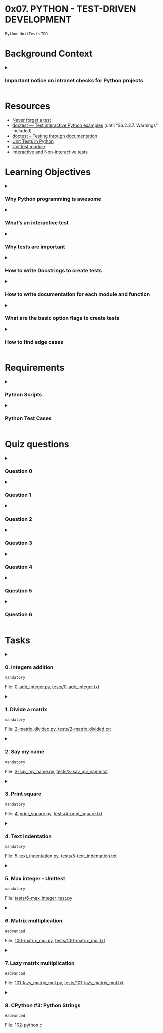 # **0x07. PYTHON - TEST-DRIVEN DEVELOPMENT**
`Python` `UnitTests` `TDD`

# Background Context
<details>
<summary><h3>Important notice on intranet checks for Python projects</h3></summary>

Starting from today:
- Based on the requirements of each task, **you should always write the documentation (module(s) + function(s)) and tests first**, before you actually code anything
- The intranet checks for Python projects won’t be released before their first deadline, in order for you to focus more on TDD and think about all possible cases
- We strongly encourage you to work together on test cases, so that you don’t miss any edge case. **But not in the implementation of them!**
- **Don’t trust the user**, always think about all possible edge cases
</details>

# Resources
- [Never forget a test](https://intranet.alxswe.com/concepts/47)
- [doctest — Test interactive Python examples](https://docs.python.org/3.4/library/doctest.html) (until “26.2.3.7. Warnings” included)
- [doctest – Testing through documentation](https://pymotw.com/3/doctest/)
- [Unit Tests in Python](https://www.youtube.com/watch?v=1Lfv5tUGsn8)
- [Unittest module](https://www.youtube.com/watch?v=6tNS--WetLI)
- [Interactive and Non-interactive tests](https://mattermost.com/blog/testing-python-understanding-doctest-and-unittest/)

<!-- man or help:
- `` -->

# Learning Objectives
<details>
<summary><h3>Why Python programming is awesome</h3></summary>
</details>

<details>
<summary><h3>What’s an interactive test</h3></summary>

An interactive test in Python typically refers to a way of running code interactively and receiving immediate feedback. This is often done using interactive development environments (IDEs), Python shells, or Jupyter notebooks. Interactive testing is a helpful approach for exploring and debugging code, as it allows you to execute small code snippets and see the results without having to write a complete program.

Here are a few common ways to perform interactive testing in Python:

1. **Python REPL (Read-Eval-Print Loop)**: <br> Python comes with a built-in REPL, which allows you to enter Python code line by line and see the output immediately. You can access the Python REPL by running the `python` or `python3` command in your terminal.

   ```python
   $ python
   Python 3.8.2 (default, Feb 24 2020, 17:52:18)
   [GCC 7.3.0] on linux
   Type "help", "copyright", "credits" or "license" for more information.
   >>> print("Hello, world!")
   Hello, world!
   >>> 5 + 3
   8
   >>> exit()
   ```

2. **Jupyter Notebooks**: <br> Jupyter notebooks provide an interactive and web-based environment for writing and running Python code. You can write and execute code in cells, view the output, and add rich text, images, and explanations in between.

3. **Integrated Development Environments (IDEs)**: <br> Many Python IDEs, such as PyCharm, Visual Studio Code, and Spyder, offer interactive modes where you can run code snippets and get immediate feedback. This is often helpful for debugging and exploring code.

4. **Online Python Interpreters**: <br> Various online platforms allow you to run Python code interactively in a web browser without installing any software locally. Examples include Repl.it and Google Colab.

Interactive testing is particularly useful when you want to experiment with new ideas, test functions or algorithms, and quickly check the behavior of specific code snippets without having to create a full-fledged Python script or program. It's an essential part of the development process for many Python developers.
</details>

<details>
<summary><h3>Why tests are important</h3></summary>

Tests are an integral part of the software development process and play a crucial role in ensuring the reliability, stability, and maintainability of software systems. Here are some key reasons why tests are important in software development:

1. **Bug Detection**: <br> Tests help identify bugs, errors, and issues in the codebase. By systematically testing various parts of the software, developers can catch and fix problems before they become more significant issues in production.

2. **Quality Assurance**: <br> Testing ensures that the software meets the specified requirements and functions correctly. It helps maintain a high level of quality by verifying that the software behaves as expected under various conditions.

3. **Regression Testing**: <br> As software evolves and new features are added, there is a risk of introducing new bugs or breaking existing functionality. Regression testing, which involves re-running tests to check for unintended side effects, helps prevent these issues.

4. **Code Maintenance**: <br> Well-written tests serve as documentation for how the code is supposed to work. They make it easier for developers to understand the codebase, make changes, and refactor without introducing new problems.

5. **Collaboration**: <br> Tests enable collaboration among team members. When one developer writes tests for a particular piece of functionality, other team members can rely on those tests to understand how the code works and build upon it.

6. **Continuous Integration/Continuous Deployment (CI/CD)**: <br> Tests are a critical component of CI/CD pipelines. Automated tests ensure that code changes do not break existing functionality before they are deployed to production, thereby reducing the risk of introducing defects.

7. **Improved Productivity**: <br> While writing tests may require an initial time investment, they can save time in the long run. Bugs caught early in development are often easier and less costly to fix than those discovered later in the development lifecycle.

8. **Confidence**: <br> Having a comprehensive test suite gives developers and stakeholders confidence that the software behaves as intended. This confidence is essential for making informed decisions about releasing the software to end-users.

9. **Documentation**: <br> Tests serve as executable documentation. They provide clear examples of how various parts of the codebase are intended to be used and can help new developers understand the system faster.

10. **User Satisfaction**: <br> Thorough testing leads to a more stable and reliable software product. Users are more satisfied when they experience fewer crashes, errors, and unexpected behavior.

11. **Security**: <br> Security vulnerabilities can have severe consequences. Tests can be used to identify security issues early and ensure that security measures are effective.

In summary, tests are essential for delivering high-quality software that meets user requirements, is maintainable, and can evolve over time. They provide a safety net for developers, reduce the risk of defects in production, and contribute to overall software reliability and robustness.
</details>

<details>
<summary><h3>How to write Docstrings to create tests</h3></summary>

Docstrings are used to document Python code, providing information about a module, class, function, or method. While docstrings themselves are not used to create tests directly, they can be helpful in generating tests or ensuring that your code is testable. Here's how you can write docstrings to support testing in your Python code:

1. **Describe the Function or Method**: <br> Begin your docstring with a brief description of what the function or method does. This helps both developers and testing frameworks understand the purpose of the code.

   ```python
   def add(a, b):
       """
       Adds two numbers and returns the result.

       Parameters:
           a (int): The first number.
           b (int): The second number.

       Returns:
           int: The sum of a and b.
       """
       return a + b
   ```

2. **Document Parameters**: <br> Clearly document the function or method parameters, including their data types and any constraints or requirements. This information can help testers understand how to provide valid inputs.

3. **Document Return Values**: <br> Explain what the function or method returns and the data type of the return value. This helps testers understand what to expect from the function.

4. **Include Examples**: <br> Provide usage examples within the docstring. These examples can serve as test cases for your code.

   ```python
   def add(a, b):
       """
       Adds two numbers and returns the result.

       Parameters:
           a (int): The first number.
           b (int): The second number.

       Returns:
           int: The sum of a and b.

       Examples:
           >>> add(2, 3)
           5
           >>> add(-1, 1)
           0
       """
       return a + b
   ```

5. **Include Edge Cases**: <br> If applicable, include information about edge cases or corner cases that need to be tested.

6. **Mention Side Effects**: <br> If the function has any side effects (e.g., modifying global variables), document them in the docstring.

7. **Use Docstring Formats**: <br> There are various docstring formats, such as reStructuredText (reST) and Google-style docstrings. Pick a format that's commonly used in your project or organization.

While docstrings themselves don't create tests, they serve as valuable documentation for your code, making it easier to write tests. You can use tools like Sphinx to generate documentation from your docstrings, and testing frameworks like `doctest` can extract and execute code examples from docstrings as tests.

Here's an example of how you can use `doctest` to test code based on the examples in the docstring:

```python
import doctest

def add(a, b):
    """
    Adds two numbers and returns the result.

    Parameters:
        a (int): The first number.
        b (int): The second number.

    Returns:
        int: The sum of a and b.

    Examples:
        >>> add(2, 3)
        5
        >>> add(-1, 1)
        0
    """
    return a + b

if __name__ == "__main__":
    doctest.testmod()
```

Running this script will execute the examples in the docstring as tests and report any failures.
</details>

<details>
<summary><h3>How to write documentation for each module and function</h3></summary>

Writing documentation for each module and function in your Python code is essential for making your codebase understandable, maintainable, and usable by others (including your future self). Python has a standard way of documenting code using docstrings, and tools like Sphinx can help generate documentation in various formats (HTML, PDF, etc.). Here's how you can write documentation for modules and functions:

<h3 align="center">Writing Module Documentation:</h3>

1. **Module-Level Docstring**: At the top of your module (Python file), include a module-level docstring. This docstring should describe the purpose and contents of the module. Use triple double-quotes (`"""`) for multi-line docstrings.

   ```python
   """This module provides utility functions for working with strings."""
   ```

2. **Module-level Imports**: If your module imports other modules or has any global variables, include a section at the beginning of the module that lists these imports and variables, along with explanations if necessary.

### Writing Function Documentation:

1. **Function-Level Docstring**: For each function, include a docstring just below the function definition. The docstring should describe what the function does, its parameters (arguments), return values, and any exceptions it may raise. Use triple double-quotes for multi-line docstrings.

   ```python
   def add(a, b):
       """
       Adds two numbers.

       Args:
           a (int): The first number.
           b (int): The second number.

       Returns:
           int: The sum of a and b.
       """
       return a + b
   ```

2. **Parameters**: List all parameters with their types and descriptions in the docstring. Mention whether they are required or optional.

3. **Return Values**: Specify the type and description of the return value. If the function doesn't return anything (returns `None`), mention that explicitly.

4. **Raises (if applicable)**: If the function can raise exceptions, list them in a "Raises" section and provide explanations.

5. **Examples**: Provide usage examples of the function in the docstring. Show how to call the function and what to expect as output.

6. **Notes and Additional Information (if needed)**: Include any additional information, notes, or caveats that may be helpful for users of the function.

### Using Sphinx for Documentation Generation:

While docstrings are essential for documenting code, you can use tools like Sphinx to generate user-friendly documentation from your docstrings. Sphinx allows you to create documentation in various formats, including HTML, PDF, and more.

Here's a brief overview of how to use Sphinx:

1. Install Sphinx: You can install Sphinx using pip:

   ```
   pip install sphinx
   ```

2. Create a Sphinx Project: Use the `sphinx-quickstart` command to set up a new Sphinx documentation project. This command will generate the necessary configuration files and directory structure.

3. Write ReStructuredText (RST): Sphinx uses ReStructuredText (RST) as its markup language. Write your documentation in `.rst` files using RST syntax.

4. Include Python Docstrings: Sphinx can automatically extract documentation from your Python docstrings. Use the `autodoc` extension to enable this feature.

5. Build Documentation: Use Sphinx's `make` commands (e.g., `make html` or `make pdf`) to build the documentation in the desired format.

6. Publish: Once you've built the documentation, you can publish it online or distribute it with your code.
</details>

<details>
<summary><h3>What are the basic option flags to create tests</h3></summary>
</details>

<details>
<summary><h3>How to find edge cases</h3></summary>
</details>

# Requirements
<details>
<summary><h3>Python Scripts</h3></summary>

- Allowed editors: `vi`, `vim`, `emacs`
- All your files will be interpreted/compiled on Ubuntu 20.04 LTS using python3 (version 3.8.5)
- All your files should end with a new line
- The first line of all your files should be exactly `#!/usr/bin/python3`
- A `README.md` file, at the root of the folder of this project, is mandatory
- Your code should use the pycodestyle (version `2.8.*`)
- All your files must be executable
- The length of your files will be tested using `wc`
</details>

<details>
<summary><h3>Python Test Cases</h3></summary>

- Allowed editors: `vi`, `vim`, `emacs`
- All your files should end with a new line
- All your test files should be inside a folder `tests`
- All your test files should be text files (extension: `.txt`)
- All your tests should be executed by using this command: `python3 -m doctest ./tests/*`
- All your modules should have a documentation (`python3 -c 'print(__import__("my_module").__doc__)'`)
- All your functions should have a documentation (`python3 -c 'print(__import__("my_module").my_function.__doc__)'`)
- A documentation is not a simple word, it’s a real sentence explaining what’s the purpose of the module, class or method (the length of it will be verified)
- We strongly encourage you to work together on test cases, so that you don’t miss any edge case – The Checker is checking for tests!
</details>


# Quiz questions
<details>
<summary><h3>Question 0</h3></summary>

Is this module correctly commented?
```py
#!/usr/bin/python3
import sys

""" 
    My calculation module
"""
...
```
- [x] No
- [ ] Yes

> Tips:<br>
Docstring must be before import statements
</details>

<details>
<summary><h3>Question 1</h3></summary>

Is this a standardized way to comment a function in Python?
```py
##########
# Addition function
##########
def add(a, b):
    return a + b
```
- [x] No
- [ ] Yes
</details>

<details>
<summary><h3>Question 2</h3></summary>

Is this a standardized way to comment a function in Python?
```py
"""" Addition function """
def add(a, b):
    return a + b
```
- [x] No
- [ ] Yes
</details>

<details>
<summary><h3>Question 3</h3></summary>

Is this a standardized way to comment a function in Python?
```py
def add(a, b):
    """ Addition function """
    return a + b
```
- [ ] No
- [x] Yes
</details>

<details>
<summary><h3>Question 4</h3></summary>

Based on this code, what should all the test cases be? (select multiple)
```py
def uniq(list):
    """ Returns unique values of a list """
    u_list = []
    for item in list:
        if item not in u_list:
            u_list.append(item)
    return u_list
```
- [x] list with one element (any type)
- [x] not a list argument (ex: passing a dictionary to the method)
- [x] list with twice the same element (same type)
- [x] list with more than 2 times the same element (same type)
- [x] list with 2 different element (same type)
- [x] list with multiple types (integer, string, etc…)
- [x] empty list
</details>

<details>
<summary><h3>Question 5</h3></summary>

Is this module correctly commented?
```py
#!/usr/bin/python3
""" 
    My calculation module
"""
import sys
...
```
- [ ] No
- [x] Yes
</details>

<details>
<summary><h3>Question 6</h3></summary>

Is this a standardized way to comment a function in Python?
```py
/* Addition function */
def add(a, b):
    return a + b
```
- [x] No
- [ ] Yes
</details>

# Tasks
<details>
<summary>

### 0. Integers addition
`mandatory`

File: [0-add_integer.py](), [tests/0-add_integer.txt]()
</summary>

Write a function that adds 2 integers.

-   Prototype: `def add_integer(a, b=98):`
-   `a` and `b` must be integers or floats, otherwise raise a `TypeError` exception with the message `a must be an integer` or `b must be an integer`
-   `a` and `b` must be first casted to integers if they are float
-   Returns an integer: the addition of `a` and `b`
-   You are not allowed to import any module

```bash
guillaume@ubuntu:~/0x07$ cat 0-main.py
#!/usr/bin/python3
add_integer = __import__('0-add_integer').add_integer

print(add_integer(1, 2))
print(add_integer(100, -2))
print(add_integer(2))
print(add_integer(100.3, -2))
try:
    print(add_integer(4, "School"))
except Exception as e:
    print(e)
try:
    print(add_integer(None))
except Exception as e:
    print(e)

guillaume@ubuntu:~/0x07$ ./0-main.py
3
98
100
98
b must be an integer
a must be an integer
guillaume@ubuntu:~/0x07$ python3 -m doctest -v ./tests/0-add_integer.txt | tail -2
9 passed and 0 failed.
Test passed.
guillaume@ubuntu:~/0x07$ python3 -c 'print(__import__("0-add_integer").__doc__)' | wc -l
5
guillaume@ubuntu:~/0x07$ python3 -c 'print(__import__("0-add_integer").add_integer.__doc__)' | wc -l
3
guillaume@ubuntu:~/0x07$

```
</details>

<details>
<summary>

### 1. Divide a matrix
`mandatory`

File: [2-matrix_divided.py](), [tests/2-matrix_divided.txt]()
</summary>

Write a function that divides all elements of a matrix.

-   Prototype: `def matrix_divided(matrix, div):`
-   `matrix` must be a list of lists of integers or floats, otherwise raise a `TypeError` exception with the message `matrix must be a matrix (list of lists) of integers/floats`
-   Each row of the `matrix` must be of the same size, otherwise raise a `TypeError` exception with the message `Each row of the matrix must have the same size`
-   `div` must be a number (integer or float), otherwise raise a `TypeError` exception with the message `div must be a number`
-   `div` can't be equal to `0`, otherwise raise a `ZeroDivisionError` exception with the message `division by zero`
-   All elements of the matrix should be divided by `div`, rounded to 2 decimal places
-   Returns a new matrix
-   You are not allowed to import any module

```bash
guillaume@ubuntu:~/0x07$ cat 2-main.py
#!/usr/bin/python3
matrix_divided = __import__('2-matrix_divided').matrix_divided

matrix = [
    [1, 2, 3],
    [4, 5, 6]
]
print(matrix_divided(matrix, 3))
print(matrix)

guillaume@ubuntu:~/0x07$ ./2-main.py
[[0.33, 0.67, 1.0], [1.33, 1.67, 2.0]]
[[1, 2, 3], [4, 5, 6]]
guillaume@ubuntu:~/0x07$ python3 -m doctest -v ./tests/2-matrix_divided.txt | tail -2
5 passed and 0 failed.
Test passed.
guillaume@ubuntu:~/0x07$

```

Note: you might have a different number of tests than in the above example. As usual, your tests should cover all possible cases.
</details>

<details>
<summary>

### 2. Say my name
`mandatory`

File: [3-say_my_name.py](), [tests/3-say_my_name.txt]()
</summary>

Write a function that prints `My name is <first name> <last name>`

-   Prototype: `def say_my_name(first_name, last_name=""):`
-   `first_name` and `last_name` must be strings otherwise, raise a `TypeError` exception with the message `first_name must be a string` or `last_name must be a string`
-   You are not allowed to import any module

```bash
guillaume@ubuntu:~/0x07$ cat 3-main.py
#!/usr/bin/python3
say_my_name = __import__('3-say_my_name').say_my_name

say_my_name("John", "Smith")
say_my_name("Walter", "White")
say_my_name("Bob")
try:
    say_my_name(12, "White")
except Exception as e:
    print(e)

guillaume@ubuntu:~/0x07$ ./3-main.py | cat -e
My name is John Smith$
My name is Walter White$
My name is Bob $
first_name must be a string$
guillaume@ubuntu:~/0x07$ python3 -m doctest -v ./tests/3-say_my_name.txt | tail -2
5 passed and 0 failed.
Test passed.
guillaume@ubuntu:~/0x07$

```

Note: you might have a different number of tests than in the above example. As usual, your tests should cover all possible cases.
</details>

<details>
<summary>

### 3. Print square
`mandatory`

File: [4-print_square.py](), [tests/4-print_square.txt]()
</summary>

Write a function that prints a square with the character `#`.

-   Prototype: `def print_square(size):`
-   `size` is the size length of the square
-   `size` must be an integer, otherwise raise a `TypeError` exception with the message `size must be an integer`
-   if `size` is less than `0`, raise a `ValueError` exception with the message `size must be >= 0`
-   if `size` is a float and is less than 0, raise a `TypeError` exception with the message `size must be an integer`
-   You are not allowed to import any module

```bash
guillaume@ubuntu:~/0x07$ cat 4-main.py
#!/usr/bin/python3
print_square = __import__('4-print_square').print_square

print_square(4)
print("")
print_square(10)
print("")
print_square(0)
print("")
print_square(1)
print("")
try:
    print_square(-1)
except Exception as e:
    print(e)
print("")

guillaume@ubuntu:~/0x07$ ./4-main.py
####
####
####
####

##########
##########
##########
##########
##########
##########
##########
##########
##########
##########

#

size must be >= 0

guillaume@ubuntu:~/0x07$ python3 -m doctest -v ./tests/4-print_square.txt
guillaume@ubuntu:~/0x07$

```
</details>

<details>
<summary>

### 4. Text indentation
`mandatory`

File: [5-text_indentation.py](), [tests/5-text_indentation.txt]()
</summary>

Write a function that prints a text with 2 new lines after each of these characters: `.`, `?` and `:`
- Prototype: `def text_indentation(text):`
- `text` must be a string, otherwise raise a `TypeError` exception with the message `text must be a string`
- There should be no space at the beginning or at the end of each printed line
- You are not allowed to import any module
```bash
guillaume@ubuntu:~/0x07$ cat 5-main.py
#!/usr/bin/python3
text_indentation = __import__('5-text_indentation').text_indentation

text_indentation("""Lorem ipsum dolor sit amet, consectetur adipiscing elit. \
Quonam modo? Utrum igitur tibi litteram videor an totas paginas commovere? \
Non autem hoc: igitur ne illud quidem. Fortasse id optimum, sed ubi illud: \
Plus semper voluptatis? Teneo, inquit, finem illi videri nihil dolere. \
Transfer idem ad modestiam vel temperantiam, quae est moderatio cupiditatum \
rationi oboediens. Si id dicis, vicimus. Inde sermone vario sex illa a Dipylo \
stadia confecimus. Sin aliud quid voles, postea. Quae animi affectio suum \
cuique tribuens atque hanc, quam dico. Utinam quidem dicerent alium alio \
beatiorem! Iam ruinas videres""")

guillaume@ubuntu:~/0x07$ ./5-main.py | cat -e
Lorem ipsum dolor sit amet, consectetur adipiscing elit.$
$
Quonam modo?$
$
Utrum igitur tibi litteram videor an totas paginas commovere?$
$
Non autem hoc:$
$
igitur ne illud quidem.$
$
Fortasse id optimum, sed ubi illud:$
$
Plus semper voluptatis?$
$
Teneo, inquit, finem illi videri nihil dolere.$
$
Transfer idem ad modestiam vel temperantiam, quae est moderatio cupiditatum rationi oboediens.$
$
Si id dicis, vicimus.$
$
Inde sermone vario sex illa a Dipylo stadia confecimus.$
$
Sin aliud quid voles, postea.$
$
Quae animi affectio suum cuique tribuens atque hanc, quam dico.$
$
Utinam quidem dicerent alium alio beatiorem! Iam ruinas videresguillaume@ubuntu:~/0x07$
guillaume@ubuntu:~/0x07$ python3 -m doctest -v ./tests/5-text_indentation.txt
guillaume@ubuntu:~/0x07$ 
```
</details>

<details>
<summary>

### 5. Max integer - Unittest
`mandatory`

File: [tests/6-max_integer_test.py]()
</summary>

Since the beginning you have been creating “Interactive tests”. For this exercise, you will add Unittests.

In this task, you will write unittests for the function `def max_integer(list=[]):`.
- Your test file should be inside a folder `tests`
- You have to use the [unittest module](https://docs.python.org/3.4/library/unittest.html#module-unittest)
- Your test file should be python files (extension: `.py`)
- Your test file should be executed by using this command: `python3 -m unittest tests.6-max_integer_test`
- All tests you make must be passable by the function below
- We strongly encourage you to work together on test cases, so that you don’t miss any edge case
```bash
guillaume@ubuntu:~/0x07$ cat 6-max_integer.py
#!/usr/bin/python3
"""Module to find the max integer in a list
"""


def max_integer(list=[]):
    """Function to find and return the max integer in a list of integers
        If the list is empty, the function returns None
    """
    if len(list) == 0:
        return None
    result = list[0]
    i = 1
    while i < len(list):
        if list[i] > result:
            result = list[i]
        i += 1
    return result

guillaume@ubuntu:~/0x07$ 
guillaume@ubuntu:~/0x07$ cat 6-main.py
#!/usr/bin/python3
max_integer = __import__('6-max_integer').max_integer

print(max_integer([1, 2, 3, 4]))
print(max_integer([1, 3, 4, 2]))
guillaume@ubuntu:~/0x07$
guillaume@ubuntu:~/0x07$ ./6-main.py
4
4
guillaume@ubuntu:~/0x07$
guillaume@ubuntu:~/0x07$ python3 -m unittest tests.6-max_integer_test 2>&1 | tail -1
OK
guillaume@ubuntu:~/0x07$
guillaume@ubuntu:~/0x07$ head -7 tests/6-max_integer_test.py 
#!/usr/bin/python3
"""Unittest for max_integer([..])
"""
import unittest
max_integer = __import__('6-max_integer').max_integer

class TestMaxInteger(unittest.TestCase):
guillaume@ubuntu:~/0x07$ 
```
</details>

<details>
<summary>

### 6. Matrix multiplication
`#advanced`

File: [100-matrix_mul.py](), [tests/100-matrix_mul.txt]()
</summary>

Write a function that multiplies 2 matrices:

- Read: [Matrix multiplication - only Matrix product (two matrices)](https://en.wikipedia.org/wiki/Matrix_multiplication)

- Prototype: `def matrix_mul(m_a, m_b):`

- `m_a` and `m_b` must be validated with these requirements in this order

- `m_a` and `m_b` must be an list of lists of integers or floats:

    - if `m_a` or `m_b` is not a list: raise a `TypeError` exception with the message `m_a must be a list` or `m_b must be a list`
    - if `m_a` or `m_b` is not a list of lists: raise a `TypeError` exception with the message `m_a must be a list of lists` or `m_b must be a list of lists`
    - if `m_a` or `m_b` is empty (it means: `= []` or `= [[]]`): raise a `ValueError` exception with the message `m_a can't be empty or m_b can't be empty`
    - if one element of those list of lists is not an integer or a float: raise a `TypeError` exception with the message `m_a should contain only integers or floats` or `m_b should contain only integers or floats`
    - if `m_a` or `m_b` is not a rectangle (all ‘rows’ should be of the same size): raise a `TypeError` exception with the message `each row of m_a must be of the same size` or `each row of m_b must be of the same size`
- If `m_a` and `m_b` can’t be multiplied: raise a `ValueError` exception with the message `m_a and m_b can't be multiplied`

- You are not allowed to import any module
```bash
guillaume@ubuntu:~/0x07$ cat 100-main.py
#!/usr/bin/python3
matrix_mul = __import__('100-matrix_mul').matrix_mul

print(matrix_mul([[1, 2], [3, 4]], [[1, 2], [3, 4]]))
print(matrix_mul([[1, 2]], [[3, 4], [5, 6]]))

guillaume@ubuntu:~/0x07$ ./100-main.py 
[[7, 10], [15, 22]]
[[13, 16]]
guillaume@ubuntu:~/0x07$ python3 -m doctest -v ./tests/100-matrix_mul.txt | tail -2
6 passed and 0 failed.
Test passed.
guillaume@ubuntu:~/0x07$ 
```
</details>

<details>
<summary>

### 7. Lazy matrix multiplication
`#advanced`

File: [101-lazy_matrix_mul.py](), [tests/101-lazy_matrix_mul.txt]()
</summary>

Write a function that multiplies 2 matrices by using the module [NumPy](https://numpy.org/)

To install it: `pip3 install numpy==1.15.0`
- Prototype: `def lazy_matrix_mul(m_a, m_b):`
- Test cases should be the same as `100-matrix_mul` but with new exception type/message
```bash
guillaume@ubuntu:~/0x07$ cat 101-main.py
#!/usr/bin/python3
lazy_matrix_mul = __import__('101-lazy_matrix_mul').lazy_matrix_mul

print(lazy_matrix_mul([[1, 2], [3, 4]], [[1, 2], [3, 4]]))
print(lazy_matrix_mul([[1, 2]], [[3, 4], [5, 6]]))

guillaume@ubuntu:~/0x07$ ./101-main.py 
[[ 7 10]
 [15 22]]
[[13 16]]
guillaume@ubuntu:~/0x07$ python3 -m doctest -v ./tests/101-lazy_matrix_mul.txt 
guillaume@ubuntu:~/0x07$ 
```
</details>

<details>
<summary>

### 8. CPython #3: Python Strings
`#advanced`

File: [102-python.c]()
</summary>

Create a function that prints Python strings.
- Prototype: `void print_python_string(PyObject *p);`
- Format: see example
- If `p` is not a valid string, print an error message (see example)
- Read: [Unicode HOWTO](https://docs.python.org/3.4/howto/unicode.html)

About:
- Python version: 3.4
- You are allowed to use the C standard library
- Your shared library will be compiled with this command line: `gcc -shared -Wl,-soname,libPython.so -o libPython.so -fPIC -I/usr/include/python3.4 102-python.c`

```bash
julien@ubuntu:~/0x07. Pyhton Strings$ cat 102-tests.py
import ctypes

lib = ctypes.CDLL('./libPython.so')
lib.print_python_string.argtypes = [ctypes.py_object]
s = "The spoon does not exist"
lib.print_python_string(s)
s = "ложка не существует"
lib.print_python_string(s)
s = "La cuillère n'existe pas"
lib.print_python_string(s)
s = "勺子不存在"
lib.print_python_string(s)
s = "숟가락은 존재하지 않는다."
lib.print_python_string(s)
s = "スプーンは存在しない"
lib.print_python_string(s)
s = b"The spoon does not exist"
lib.print_python_string(s)
julien@ubuntu:~/0x07. Pyhton Strings$ gcc -shared -Wl,-soname,libPython.so -o libPython.so -fPIC -I/usr/include/python3.4 102-python.c
julien@ubuntu:~/0x07. Pyhton Strings$ python3 ./102-tests.py
[.] string object info
  type: compact ascii
  length: 24
  value: The spoon does not exist
[.] string object info
  type: compact unicode object
  length: 19
  value: ложка не существует
[.] string object info
  type: compact unicode object
  length: 24
  value: La cuillère n'existe pas
[.] string object info
  type: compact unicode object
  length: 5
  value: 勺子不存在
[.] string object info
  type: compact unicode object
  length: 14
  value: 숟가락은 존재하지 않는다.
[.] string object info
  type: compact unicode object
  length: 10
  value: スプーンは存在しない
[.] string object info
  [ERROR] Invalid String Object
julien@ubuntu:~/0x07. Pyhton Strings$ 
```
</details>